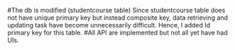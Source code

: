 #The db is modified (studentcourse table)
Since studentcourse table does not have unique primary key but instead composite key, data retrieving and updating task have become unnecessarily difficult. Hence, I added Id primary key for this table.
#All API are implemented but not all yet have had UIs.